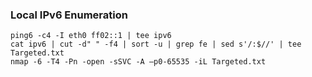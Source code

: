 ### Local IPv6  Enumeration

```
ping6 -c4 -I eth0 ff02::1 | tee ipv6
cat ipv6 | cut -d" " -f4 | sort -u | grep fe | sed s'/:$//' | tee Targeted.txt
nmap -6 -T4 -Pn -open -sSVC -A –p0-65535 -iL Targeted.txt

```
